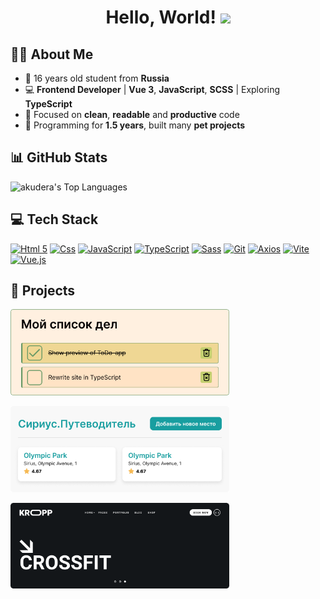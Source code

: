 <h1 align="center">
Hello, World! <img src="https://media.tenor.com/Joer8rXW-v8AAAAj/neko-cat.gif" width="40" />
</h1>

## 🙋‍♂️ About Me

- 📆 16 years old student from **Russia**
- 💻 **Frontend Developer** | **Vue 3**, **JavaScript**, **SCSS** | Exploring **TypeScript**
- 🎯 Focused on **clean**, **readable** and **productive** code
- 🚀 Programming for **1.5 years**, built many **pet projects**

## 📊 GitHub Stats

![akudera's Top Languages](https://github-readme-stats.vercel.app/api/top-langs/?username=akudera&theme=calm&show_icons=true&hide_border=true&layout=compact)

## 💻 Tech Stack

<div>
  <a href="https://developer.mozilla.org/en-US/docs/Web/HTML" title="HTML" target="_blank" rel="noopener noreferrer"><img src="https://img.shields.io/badge/HTML5-E34F26?logo=html5&logoColor=fff&style=for-the-badge" alt="Html 5"/></a>
  <a href="https://developer.mozilla.org/en-US/docs/Web/CSS" title="CSS" target="_blank" rel="noopener noreferrer"><img src="https://img.shields.io/badge/CSS3-1572B6?logo=css3&logoColor=fff&style=for-the-badge" alt="Css"/></a>
  <a href="https://developer.mozilla.org/ru/docs/Web/JavaScript" title="JavaScript" target="_blank" rel="noopener noreferrer"><img src="https://img.shields.io/badge/JavaScript-F7DF1E?logo=javascript&logoColor=000&style=for-the-badge" alt="JavaScript" /></a>
  <a href="https://www.typescriptlang.org/" title="TypeScript" target="_blank" rel="noopener noreferrer"><img src="https://img.shields.io/badge/TypeScript-3178C6?logo=typescript&logoColor=fff&style=for-the-badge" alt="TypeScript" /></a>
  <a href="https://sass-lang.com/" title="Sass" target="_blank" rel="noopener noreferrer"><img src="https://img.shields.io/badge/SCSS-CC6699?logo=sass&logoColor=fff&style=for-the-badge" alt="Sass" /></a>
  <a href="https://git-scm.com/" title="Git" target="_blank" rel="noopener noreferrer"><img src="https://img.shields.io/badge/Git-F05032?logo=git&logoColor=fff&style=for-the-badge" alt="Git"/></a>
  <a href="https://axios-http.com/" title="Axios" target="_blank" rel="noopener noreferrer"><img src="https://img.shields.io/badge/Axios-5A29E4?logo=axios&logoColor=fff&style=for-the-badge" alt="Axios"/></a>
  <a href="https://vite.dev/" title="Vite" target="_blank" rel="noopener noreferrer"><img src="https://img.shields.io/badge/Vite-646CFF?logo=vite&logoColor=fff&style=for-the-badge" alt="Vite"/></a>
  <a href="https://vuejs.org/" title="Vue.js" target="_blank" rel="noopener noreferrer"><img src="https://img.shields.io/badge/Vue.js-4FC08D?logo=vue.js&logoColor=fff&style=for-the-badge" alt="Vue.js"/></a>
</div>

## 🚀 Projects

<a href="https://github.com/akudera/To-Do" title="ToDo" target="_blank" rel="noopener noreferrer"><img src="https://github.com/akudera/To-Do/blob/main/Preview.png?raw=true" alt="ToDo app" width="350"/></a>

<a href="https://github.com/akudera/To-Do" title="Sirius.Travel" target="_blank" rel="noopener noreferrer"><img src="https://github.com/akudera/Sirius.Travel/blob/main/Preview-mini.png?raw=true" alt="Sirius.Travel" width="350"/></a>

<a href="https://github.com/akudera/Kropp-Fitness" title="Kropp-Fitness" target="_blank" rel="noopener noreferrer"><img src="https://github.com/akudera/Kropp-Fitness/blob/main/Preview-mini.png?raw=true" alt="Kropp-Fitness app" width="350"/></a>

